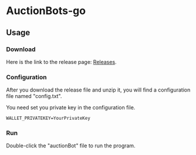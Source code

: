 # AuctionBots-go

## Usage

### Download 

Here is the link to the release page: [Releases](https://github.com/lista-dao/AuctionBots-go/releases/).

### Configuration

After you download the release file and unzip it, you will find a configuration file named "config.txt".

You need set you private key in the configuration file.

```
WALLET_PRIVATEKEY=YourPrivateKey
```

### Run

Double-click the "auctionBot" file to run the program.
